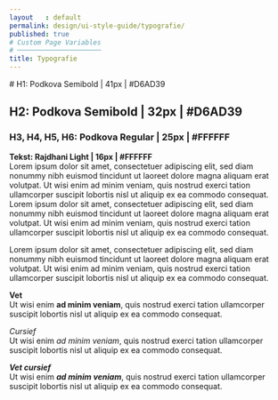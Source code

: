 ```yaml
---
layout   : default
permalink: design/ui-style-guide/typografie/
published: true
# Custom Page Variables
# ─────────────────────
title: Typografie
---
```

<div class="margin-top"></div>
# H1: Podkova Semibold | 41px | #D6AD39

## H2: Podkova Semibold | 32px | #D6AD39

### H3, H4, H5, H6: Podkova Regular | 25px | #FFFFFF

**Tekst: Rajdhani Light | 16px | #FFFFFF**   
Lorem ipsum dolor sit amet, consectetuer adipiscing elit, sed diam nonummy nibh euismod tincidunt ut laoreet dolore magna aliquam erat volutpat. Ut wisi enim ad minim veniam, quis nostrud exerci tation ullamcorper suscipit lobortis nisl ut aliquip ex ea commodo consequat. Lorem ipsum dolor sit amet, consectetuer adipiscing elit, sed diam nonummy nibh euismod tincidunt ut laoreet dolore magna aliquam erat volutpat. Ut wisi enim ad minim veniam, quis nostrud exerci tation ullamcorper suscipit lobortis nisl ut aliquip ex ea commodo consequat.   

Lorem ipsum dolor sit amet, consectetuer adipiscing elit, sed diam nonummy nibh euismod tincidunt ut laoreet dolore magna aliquam erat volutpat. Ut wisi enim ad minim veniam, quis nostrud exerci tation ullamcorper suscipit lobortis nisl ut aliquip ex ea commodo consequat.

**Vet**   
Ut wisi enim **ad minim veniam**, quis nostrud exerci tation ullamcorper suscipit lobortis nisl ut aliquip ex ea commodo consequat.   

*Cursief*   
Ut wisi enim *ad minim veniam*, quis nostrud exerci tation ullamcorper suscipit lobortis nisl ut aliquip ex ea commodo consequat.   

***Vet cursief***   
Ut wisi enim ***ad minim veniam***, quis nostrud exerci tation ullamcorper suscipit lobortis nisl ut aliquip ex ea commodo consequat.


